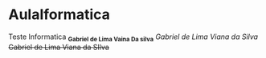 # AulaIformatica
Teste Informatica
<sub>**Gabriel de Lima Vaina Da silva**</sub>
*Gabriel de Lima Viana da Silva*
~~Gabriel de Lima Viana da SIlva~~
